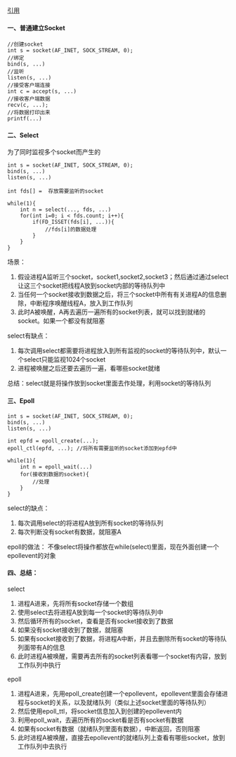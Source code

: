 [引用](https://zhuanlan.zhihu.com/p/64138532) 

#### 一、普通建立Socket
```
//创建socket
int s = socket(AF_INET, SOCK_STREAM, 0);   
//绑定
bind(s, ...)
//监听
listen(s, ...)
//接受客户端连接
int c = accept(s, ...)
//接收客户端数据
recv(c, ...);
//将数据打印出来
printf(...)
```

#### 二、Select
为了同时监视多个socket而产生的

```
int s = socket(AF_INET, SOCK_STREAM, 0);  
bind(s, ...)
listen(s, ...)

int fds[] =  存放需要监听的socket

while(1){
    int n = select(..., fds, ...)
    for(int i=0; i < fds.count; i++){
        if(FD_ISSET(fds[i], ...)){
            //fds[i]的数据处理
        }
    }
}
```
场景：
1. 假设进程A监听三个socket，socket1,socket2,socket3；然后通过通过select让这三个socket把线程A放到socket内部的等待队列中
2. 当任何一个socket接收到数据之后，将三个socket中所有有关进程A的信息删除，中断程序唤醒线程A，放入到工作队列
3. 此时A被唤醒，A再去遍历一遍所有的socket列表，就可以找到就绪的socket。如果一个都没有就阻塞

select有缺点：
1. 每次调用select都需要将进程放入到所有监视的socket的等待队列中，默认一个select只能监视1024个socket
2. 进程被唤醒之后还要去遍历一遍，看哪些socket就绪

总结：select就是将操作放到socket里面去作处理，利用socket的等待队列

#### 三、Epoll

```
int s = socket(AF_INET, SOCK_STREAM, 0);   
bind(s, ...)
listen(s, ...)

int epfd = epoll_create(...);
epoll_ctl(epfd, ...); //将所有需要监听的socket添加到epfd中

while(1){
    int n = epoll_wait(...)
    for(接收到数据的socket){
        //处理
    }
}
```
select的缺点：
1. 每次调用select的将进程A放到所有socket的等待队列
2. 每次判断没有socket有数据，就阻塞A

epoll的做法：
不像select将操作都放在while(select)里面，现在外面创建一个epollevent的对象

#### 四、总结：
select
1. 进程A进来，先将所有socket存储一个数组
2. 使用select去将进程A放到每一个socket的等待队列中
3. 然后循环所有的socket，查看是否有socket接收到了数据
4. 如果没有socket接收到了数据，就阻塞
5. 如果有socket接收到了数据，将进程A中断，并且去删除所有socket的等待队列面带有A的信息
6. 此时进程A被唤醒，需要再去所有的socket列表看哪一个socket有内容，放到工作队列中执行


epoll
1. 进程A进来，先用epoll_create创建一个epollevent，epollevent里面会存储进程与socket的关系，以及就绪队列（类似上述socket里面的等待队列）
2. 然后使用epoll_ttl，将socket信息加入到创建的epollevent内
3. 利用epoll_wait，去遍历所有的socket看是否有socket有数据
4. 如果有socket有数据（就绪队列里面有数据），中断返回，否则阻塞
5. 此时进程A被唤醒，直接去epollevent的就绪队列上查看有哪些socket，放到工作队列中去执行

